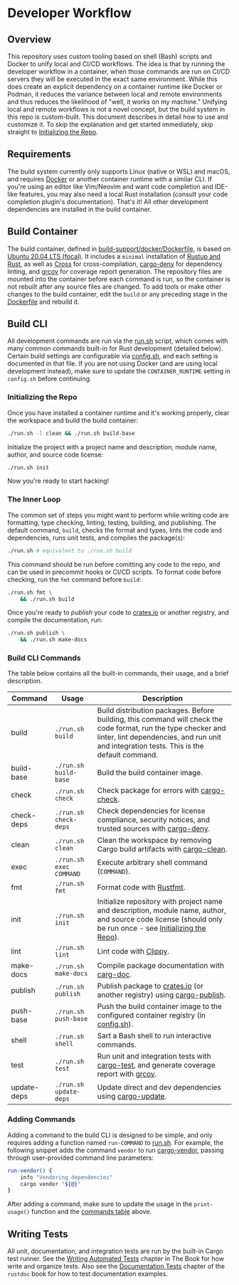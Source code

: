 # Developer Workflow

## Overview

This repository uses custom tooling based on shell (Bash) scripts and Docker to unify local and CI/CD workflows.
The idea is that by running the developer workflow in a container, when those commands are run on CI/CD servers they will be executed in the exact same environment.
While this does create an explicit dependency on a container runtime like Docker or Podman,
it reduces the variance between local and remote environments and thus reduces the likelihood of "well, it works on my machine."
Unifying local and remote workflows is not a novel concept, but the build system in this repo is custom-built.
This document describes in detail how to use and customize it. To skip the explanation and get started immediately, skip straight to [Initializing the Repo](#initializing-the-repo).

## Requirements

The build system currently only supports Linux (native or WSL) and macOS, and requires [Docker](https://www.docker.com/) or another container runtime with a similar CLI.
If you're using an editor like Vim/Neovim and want code completion and IDE-like features, you may also need a local Rust installation (consult your code completion plugin's documentation).
That's it! All other development dependencies are installed in the build container.

## Build Container

The build container, defined in [build-support/docker/Dockerfile](build-support/docker/Dockerfile), is based on [Ubuntu 20.04 LTS (focal)](https://hub.docker.com/_/ubuntu).
It includes a `minimal` installation of [Rustup and Rust](https://www.rust-lang.org/tools/install),
as well as [Cross](https://github.com/cross-rs/cross) for cross-compilation,
[cargo-deny](https://docs.rs/cargo-deny/latest/cargo_deny/) for dependency linting,
and [grcov](https://github.com/mozilla/grcov) for coverage report generation.
The repository files are mounted into the container before each command is run, so the container is not rebuilt after any source files are changed.
To add tools or make other changes to the build container, edit the `build` or any preceding stage in the [Dockerfile](build-support/docker/Dockerfile)
and rebuild it.

## Build CLI

All development commands are run via the [run.sh](run.sh) script, which comes with many common commands built-in for Rust development (detailed below).
Certain build settings are configurable via [config.sh](build-support/shell/run/config.sh), and each setting is documented in that file.
If you are not using Docker (and are using local development instead), make sure to update the `CONTAINER_RUNTIME` setting in `config.sh` before continuing.

### Initializing the Repo

Once you have installed a container runtime and it's working properly, clear the workspace and build the build container:

```bash
./run.sh -l clean && ./run.sh build-base
```

Initialize the project with a project name and description, module name, author, and source code license:

```bash
./run.sh init
```

Now you're ready to start hacking!

### The Inner Loop 

The common set of steps you might want to perform while writing code are formatting, type checking, linting, testing, building, and publishing.
The default command, `build`, checks the format and types, lints the code and dependencies, runs unit tests, and compiles the package(s):

```bash
./run.sh # equivalent to ./run.sh build
```

This command should be run before comitting any code to the repo, and can be used in precommit hooks or CI/CD scripts.
To format code before checking, run the `fmt` command before `build`:

```bash
./run.sh fmt \
    && ./run.sh build
```

Once you're ready to _publish_ your code to [crates.io](https://crates.io/) or another registry, and compile the documentation, run:

```bash
./run.sh publish \
    && ./run.sh make-docs
```

### Build CLI Commands

The table below contains all the built-in commands, their usage, and a brief description.

| Command     | Usage                        | Description                                                                                                                                                                                                  |
|-------------|------------------------------|--------------------------------------------------------------------------------------------------------------------------------------------------------------------------------------------------------------|
| build       | `./run.sh build`             | Build distribution packages. Before building, this command will check the code format, run the type checker and linter, lint dependencies, and run unit and integration tests. This is the default command.  |
| build-base  | `./run.sh build-base`        | Build the build container image.                                                                                                                                                                             |
| check       | `./run.sh check`             | Check package for errors with [cargo-check](https://doc.rust-lang.org/cargo/commands/cargo-check.html).                                                                                                      |
| check-deps  | `./run.sh check-deps`        | Check dependencies for license compliance, security notices, and trusted sources with [cargo-deny](https://docs.rs/cargo-deny/latest/cargo_deny/).                                                           |
| clean       | `./run.sh clean`             | Clean the workspace by removing Cargo build artifacts with [cargo-clean](https://doc.rust-lang.org/cargo/commands/cargo-clean.html).                                                                         |
| exec        | `./run.sh exec COMMAND`      | Execute arbitrary shell command (`COMMAND`).                                                                                                                                                                 |
| fmt         | `./run.sh fmt`               | Format code with [Rustfmt](https://github.com/rust-lang/rustfmt).                                                                                                                                            |
| init        | `./run.sh init`              | Initialize repository with project name and description, module name, author, and source code license (should only be run once - see [Initializing the Repo](#initializing-the-repo)).                       |
| lint        | `./run.sh lint`              | Lint code with [Clippy](https://github.com/rust-lang/rust-clippy).                                                                                                                                           |
| make-docs   | `./run.sh make-docs`         | Compile package documentation with [carg-doc](https://doc.rust-lang.org/cargo/commands/cargo-doc.html).                                                                                                      |
| publish     | `./run.sh publish`           | Publish package to [crates.io](https://crates.io/) (or another registry) using [cargo-publish](https://doc.rust-lang.org/cargo/commands/cargo-publish.html).                                                 |
| push-base   | `./run.sh push-base`         | Push the build container image to the configured container registry (in [config.sh](build-support/shell/run/config.sh)).                                                                                     |
| shell       | `./run.sh shell`             | Sart a Bash shell to run interactive commands.                                                                                                                                                               |
| test        | `./run.sh test`              | Run unit and integration tests with [cargo-test](https://doc.rust-lang.org/cargo/commands/cargo-test.html), and generate coverage report with [grcov](https://github.com/mozilla/grcov).                     |
| update-deps | `./run.sh update-deps`       | Update direct and dev dependencies using [cargo-update](https://doc.rust-lang.org/cargo/commands/cargo-update.html).                                                                                         |

### Adding Commands

Adding a command to the build CLI is designed to be simple, and only requires adding a function named `run-COMMAND` to [run.sh](run.sh).
For example, the following snippet adds the command `vendor` to run [cargo-vendor](https://doc.rust-lang.org/cargo/commands/cargo-vendor.html),
passing through user-provided command line parameters:

```bash
run-vendor() {
    info "Vendoring dependencies"
    cargo vendor "${@}"
}
```

After adding a command, make sure to update the usage in the `print-usage()` function and the [commands table](#build-cli-commands) above.

## Writing Tests

All unit, documentation, and integration tests are run by the built-in Cargo test runner.
See the [Writing Automated Tests](https://doc.rust-lang.org/book/ch11-00-testing.html) chapter in The Book for how write and organize tests.
Also see the [Documentation Tests](https://doc.rust-lang.org/rustdoc/documentation-tests.html) chapter of the `rustdoc` book for how to test documentation examples.
